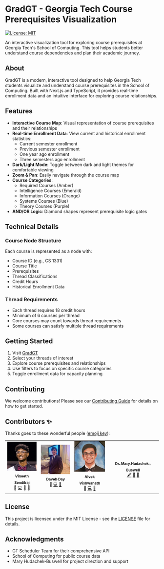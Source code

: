 # GradGT - Georgia Tech Course Prerequisites Visualization

[![License: MIT](https://img.shields.io/badge/License-MIT-yellow.svg)](https://opensource.org/licenses/MIT)

An interactive visualization tool for exploring course prerequisites at Georgia Tech's School of Computing. This tool helps students better understand course dependencies and plan their academic journey.

## About

GradGT is a modern, interactive tool designed to help Georgia Tech students visualize and understand course prerequisites in the School of Computing. Built with Next.js and TypeScript, it provides real-time enrollment data and an intuitive interface for exploring course relationships.

## Features

- **Interactive Course Map**: Visual representation of course prerequisites and their relationships
- **Real-time Enrollment Data**: View current and historical enrollment statistics:
  - Current semester enrollment
  - Previous semester enrollment
  - One year ago enrollment
  - Three semesters ago enrollment
- **Dark/Light Mode**: Toggle between dark and light themes for comfortable viewing
- **Zoom & Pan**: Easily navigate through the course map
- **Course Categories**:
  - Required Courses (Amber)
  - Intelligence Courses (Emerald)
  - Information Courses (Orange)
  - Systems Courses (Blue)
  - Theory Courses (Purple)
- **AND/OR Logic**: Diamond shapes represent prerequisite logic gates

## Technical Details

### Course Node Structure
Each course is represented as a node with:
- Course ID (e.g., CS 1331)
- Course Title
- Prerequisites
- Thread Classifications
- Credit Hours
- Historical Enrollment Data

### Thread Requirements
- Each thread requires 18 credit hours
- Minimum of 6 courses per thread
- Core courses may count towards thread requirements
- Some courses can satisfy multiple thread requirements

## Getting Started

1. Visit [GradGT](https://gradgt.vercel.app)
2. Select your threads of interest
3. Explore course prerequisites and relationships
4. Use filters to focus on specific course categories
5. Toggle enrollment data for capacity planning

## Contributing

We welcome contributions! Please see our [Contributing Guide](CONTRIBUTING.md) for details on how to get started.

## Contributors ✨

Thanks goes to these wonderful people ([emoji key](https://allcontributors.org/docs/en/emoji-key)):

<!-- ALL-CONTRIBUTORS-LIST:START - Do not remove or modify this section -->
<!-- prettier-ignore-start -->
<!-- markdownlint-disable -->
<table align="center">
  <tr>
    <td align="center"><a href="https://github.com/VineethSendilraj"><img src="public/Vineeth Sendilraj.jpeg" width="100px;" alt=""/><br /><sub><b>Vineeth Sendilraj</b></sub></a><br /><a title="Project Lead">🌟</a> <a href="https://github.com/VineethSendilraj/GradGT/commits?author=VineethSendilraj" title="Code">💻</a> <a href="#design" title="Design">🎨</a> <a href="#ideas" title="Ideas, Planning, & Feedback">🤔</a></td>
    <td align="center"><a href="https://github.com/KioskDetonator"><img src="public/Daveh Day Image.jpeg" width="100px;" alt=""/><br /><sub><b>Daveh Day</b></sub></a><br /><a title="Project Lead">🌟</a> <a href="https://github.com/KioskDetonator/GradGT/commits?author=KioskDetonator" title="Code">💻</a> <a href="#ideas" title="Ideas, Planning, & Feedback">🤔</a></td>
    <td align="center"><a href="https://github.com/vivek-vishwanath"><img src="public/Vivek Vishwanath Profile.jpeg" width="100px;" alt=""/><br /><sub><b>Vivek Vishwanath</b></sub></a><br /><a title="Project Lead">🌟</a> <a href="https://github.com/vivek-vishwanath/GradGT/commits?author=vivek-vishwanath" title="Code">💻</a> <a href="#ideas" title="Ideas, Planning, & Feedback">🤔</a></td>
    <td align="center"><a href="https://github.com/mhb6"><img src="https://avatars.githubusercontent.com/u/24942852?v=4?s=100" width="100px;" alt=""/><br /><sub><b>Dr. Mary Hudachek-Buswell</b></sub></a><br /><a href="#content" title="Content">🖋</a> <a href="#design" title="Design">🎨</a> <a href="#ideas" title="Ideas, Planning, & Feedback">🤔</a></td>
  </tr>
</table>
<!-- markdownlint-restore -->
<!-- Done -->
<!-- prettier-ignore-end -->
<!-- ALL-CONTRIBUTORS-LIST:END -->

## License

This project is licensed under the MIT License - see the [LICENSE](LICENSE) file for details.

## Acknowledgments

- GT Scheduler Team for their comprehensive API
- School of Computing for public course data
- Mary Hudachek-Buswell for project direction and support
